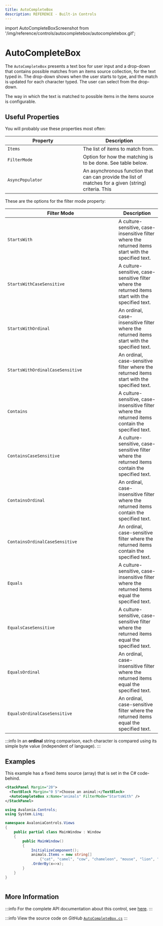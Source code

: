 ```yaml
---
title: AutoCompleteBox
description: REFERENCE - Built-in Controls
---
```


import AutoCompleteBoxScreenshot from '/img/reference/controls/autocompletebox/autocompletebox.gif';

# AutoCompleteBox

The `AutoCompleteBox` presents a text box for user input and a drop-down that contains possible matches from an items source collection, for the text typed in. The drop-down shows when the user starts to type, and the match is updated for each character typed. The user can select from the drop-down.

The way in which the text is matched to possible items in the items source is configurable.

## Useful Properties

You will probably use these properties most often:

<table><thead><tr><th width="233">Property</th><th>Description</th></tr></thead><tbody><tr><td><code>Items</code></td><td>The list of items to match from. </td></tr><tr><td><code>FilterMode</code></td><td>Option for how the matching is to be done. See table below.</td></tr><tr><td><code>AsyncPopulator</code></td><td>An asynchronous function that can can provide the list of matches for a given (string) criteria. This </td></tr></tbody></table>

These are the options for the filter mode property:

<table><thead><tr><th width="350">Filter Mode</th><th>Description</th></tr></thead><tbody><tr><td><code>StartsWith</code></td><td>A culture-sensitive, case-insensitive filter where the returned items start with the specified text.</td></tr><tr><td><code>StartsWithCaseSensitive</code></td><td>A culture-sensitive, case-sensitive filter where the returned items start with the specified text.</td></tr><tr><td><code>StartsWithOrdinal</code></td><td>An ordinal, case-insensitive filter where the returned items start with the specified text.</td></tr><tr><td><code>StartsWithOrdinalCaseSensitive</code></td><td>An ordinal, case-sensitive filter where the returned items start with the specified text.</td></tr><tr><td><code>Contains</code></td><td>A culture-sensitive, case-insensitive filter where the returned items contain the specified text.</td></tr><tr><td><code>ContainsCaseSensitive</code></td><td>A culture-sensitive, case-sensitive filter where the returned items contain the specified text.</td></tr><tr><td><code>ContainsOrdinal</code></td><td>An ordinal, case-insensitive filter where the returned items contain the specified text.</td></tr><tr><td><code>ContainsOrdinalCaseSensitive</code></td><td>An ordinal, case-sensitive filter where the returned items contain the specified text.</td></tr><tr><td><code>Equals</code></td><td>A culture-sensitive, case-insensitive filter where the returned items equal the specified text.</td></tr><tr><td><code>EqualsCaseSensitive</code></td><td>A culture-sensitive, case-sensitive filter where the returned items equal the specified text.</td></tr><tr><td><code>EqualsOrdinal</code></td><td>An ordinal, case-insensitive filter where the returned items equal the specified text.</td></tr><tr><td><code>EqualsOrdinalCaseSensitive</code></td><td>An ordinal, case-sensitive filter where the returned items equal the specified text.</td></tr></tbody></table>

:::info
In an **ordinal** string comparison, each character is compared using its simple byte value (independent of language).
:::

## Examples

This example has a fixed items source (array) that is set in the C# code-behind.

```xml
<StackPanel Margin="20">
  <TextBlock Margin="0 5">Choose an animal:</TextBlock>
  <AutoCompleteBox x:Name="animals" FilterMode="StartsWith" />
</StackPanel>
```

```csharp title='C#'
using Avalonia.Controls;
using System.Linq;

namespace AvaloniaControls.Views
{
    public partial class MainWindow : Window
    {
        public MainWindow()
        {
            InitializeComponent();
            animals.Items = new string[] 
                {"cat", "camel", "cow", "chameleon", "mouse", "lion", "zebra" }
            .OrderBy(x=>x);
        }
    }
}
```

<img src={AutoCompleteBoxScreenshot} alt="" />

## More Information

:::info
For the complete API documentation about this control, see [here](http://reference.avaloniaui.net/api/Avalonia.Controls/AutoCompleteBox/).
:::

:::info
View the source code on _GitHub_ [`AutoCompleteBox.cs`](https://github.com/AvaloniaUI/Avalonia/blob/master/src/Avalonia.Controls/AutoCompleteBox/AutoCompleteBox.cs)
:::
